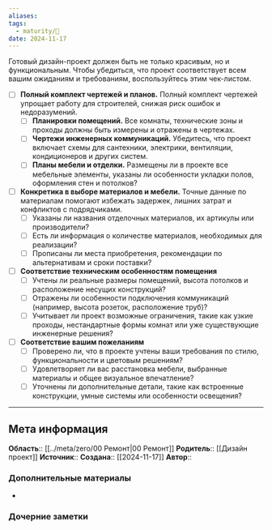 ```yaml
---
aliases: 
tags:
  - maturity/🌱
date: 2024-11-17
---
```

Готовый дизайн-проект должен быть не только красивым, но и функциональным. Чтобы убедиться, что проект соответствует всем вашим ожиданиям и требованиям, воспользуйтесь этим чек-листом.

- [ ] **Полный комплект чертежей и планов.** Полный комплект чертежей упрощает работу для строителей, снижая риск ошибок и недоразумений.
	- [ ] **Планировки помещений.** Все комнаты, технические зоны и проходы должны быть измерены и отражены в чертежах.  
	- [ ] **Чертежи инженерных коммуникаций.** Убедитесь, что проект включает схемы для сантехники, электрики, вентиляции, кондиционеров и других систем. 
	- [ ] **Планы мебели и отделки.** Размещены ли в проекте все мебельные элементы, указаны ли особенности укладки полов, оформления стен и потолков?  
- [ ] **Конкретика в выборе материалов и мебели.** Точные данные по материалам помогают избежать задержек, лишних затрат и конфликтов с подрядчиками.
	- [ ] Указаны ли названия отделочных материалов, их артикулы или производители?  
	- [ ] Есть ли информация о количестве материалов, необходимых для реализации?  
	- [ ] Прописаны ли места приобретения, рекомендации по альтернативам и сроки поставки?  
- [ ] **Соответствие техническим особенностям помещения**
	- [ ] Учтены ли реальные размеры помещений, высота потолков и расположение несущих конструкций? 
	- [ ] Отражены ли особенности подключения коммуникаций (например, высота розеток, расположение труб)?  
	- [ ] Учитывает ли проект возможные ограничения, такие как узкие проходы, нестандартные формы комнат или уже существующие инженерные решения?  
- [ ]  **Соответствие вашим пожеланиям**
	- [ ] Проверено ли, что в проекте учтены ваши требования по стилю, функциональности и цветовым решениям? 
	- [ ] Удовлетворяет ли вас расстановка мебели, выбранные материалы и общее визуальное впечатление?  
	- [ ] Уточнены ли дополнительные детали, такие как встроенные конструкции, умные системы или особенности освещения?
***
## Мета информация
**Область**:: [[../meta/zero/00 Ремонт|00 Ремонт]]
**Родитель**:: [[Дизайн проект]]
**Источник**:: 
**Создана**:: [[2024-11-17]]
**Автор**:: 
### Дополнительные материалы
- 

### Дочерние заметки
<!-- QueryToSerialize: LIST FROM [[]] WHERE contains(Родитель, this.file.link) or contains(parents, this.file.link) -->

